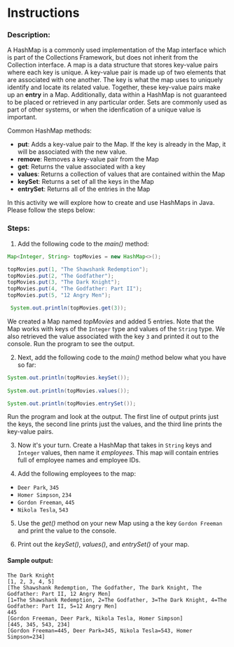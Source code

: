 # Instructions  
### Description:
A HashMap is a commonly used implementation of the Map interface which is part of the Collections Framework, but does not inherit from the Collection interface. A map is a data structure that stores key-value pairs where each key is unique. A key-value pair is made up of two elements that are associated with one another. The key is what the map uses to uniquely identify and locate its related value. Together, these key-value pairs make up an **entry** in a Map. Additionally, data within a HashMap is not guaranteed to be placed or retrieved in any particular order. Sets are commonly used as part of other systems, or when the idenfication of a unique value is important.

Common HashMap methods:
- **put**: Adds a key-value pair to the Map. If the key is already in the Map, it will be associated with the new value.
- **remove**: Removes a key-value pair from the Map
- **get**: Returns the value associated with a key
- **values**: Returns a collection of values that are contained within the Map
- **keySet**: Returns a set of all the keys in the Map
- **entrySet**: Returns all of the entries in the Map

In this activity we will explore how to create and use HashMaps in Java. Please follow the steps below:

### Steps:
1. Add the following code to the *main()* method:
```Java
Map<Integer, String> topMovies = new HashMap<>();

topMovies.put(1, "The Shawshank Redemption");
topMovies.put(2, "The Godfather");
topMovies.put(3, "The Dark Knight");
topMovies.put(4, "The Godfather: Part II");
topMovies.put(5, "12 Angry Men");

 System.out.println(topMovies.get(3));
```
We created a Map named *topMovies* and added 5 entries. Note that the Map works with keys of the `Integer` type and values of the `String` type. We also retrieved the value associated with the key `3` and printed it out to the console. Run the program to see the output.

2. Next, add the following code to the *main()* method below what you have so far:
```Java
System.out.println(topMovies.keySet());
    
System.out.println(topMovies.values());

System.out.println(topMovies.entrySet());
```
Run the program and look at the output. The first line of output prints just the keys, the second line prints just the values, and the third line prints the key-value pairs.

3. Now it's your turn. Create a HashMap that takes in `String` keys and `Integer` values, then name it *employees*. This map will contain entries full of employee names and employee IDs.
  
4. Add the following employees to the map:
- `Deer Park`, `345`
- `Homer Simpson`, `234`
- `Gordon Freeman`, `445`
- `Nikola Tesla`, `543`
  
5. Use the *get()* method on your new Map using a the key `Gordon Freeman` and print the value to the console.
   
6. Print out the *keySet()*, *values()*, and *entrySet()* of your map. 

#### Sample output:
```
The Dark Knight
[1, 2, 3, 4, 5]
[The Shawshank Redemption, The Godfather, The Dark Knight, The Godfather: Part II, 12 Angry Men]
[1=The Shawshank Redemption, 2=The Godfather, 3=The Dark Knight, 4=The Godfather: Part II, 5=12 Angry Men]
445
[Gordon Freeman, Deer Park, Nikola Tesla, Homer Simpson]
[445, 345, 543, 234]
[Gordon Freeman=445, Deer Park=345, Nikola Tesla=543, Homer Simpson=234]
```